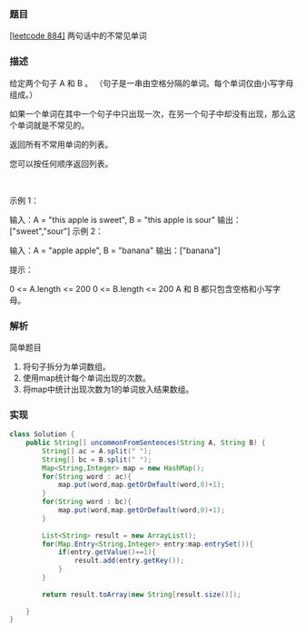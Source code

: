### 题目

[[leetcode 884]](https://leetcode-cn.com/problems/uncommon-words-from-two-sentences/) 两句话中的不常见单词

### 描述

给定两个句子 A 和 B 。 （句子是一串由空格分隔的单词。每个单词仅由小写字母组成。）

如果一个单词在其中一个句子中只出现一次，在另一个句子中却没有出现，那么这个单词就是不常见的。

返回所有不常用单词的列表。

您可以按任何顺序返回列表。

 

示例 1：

输入：A = "this apple is sweet", B = "this apple is sour"
输出：["sweet","sour"]
示例 2：

输入：A = "apple apple", B = "banana"
输出：["banana"]
 

提示：

0 <= A.length <= 200
0 <= B.length <= 200
A 和 B 都只包含空格和小写字母。


### 解析

简单题目
1. 将句子拆分为单词数组。
2. 使用map统计每个单词出现的次数。
3. 将map中统计出现次数为1的单词放入结果数组。

### 实现

```java
class Solution {
    public String[] uncommonFromSentences(String A, String B) {
        String[] ac = A.split(" ");
        String[] bc = B.split(" ");
        Map<String,Integer> map = new HashMap();
        for(String word : ac){
            map.put(word,map.getOrDefault(word,0)+1);
        }
        for(String word : bc){
            map.put(word,map.getOrDefault(word,0)+1);
        }
        
        List<String> result = new ArrayList();
        for(Map.Entry<String,Integer> entry:map.entrySet()){
            if(entry.getValue()==1){
                result.add(entry.getKey());
            }
        }
        
        return result.toArray(new String[result.size()]);
        
    }
}
```
